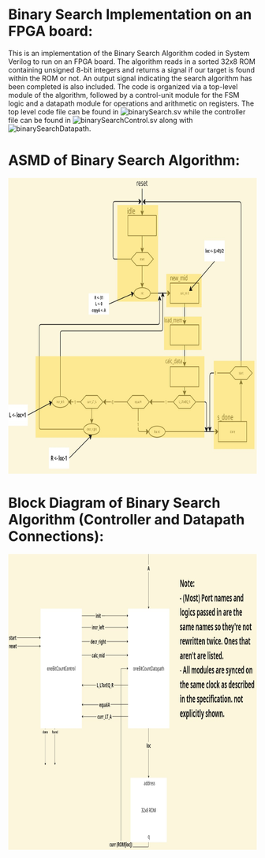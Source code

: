 # Binary Search Implementation on an FPGA board:
This is an implementation of the Binary Search Algorithm coded in System Verilog to run on an FPGA board. The algorithm reads in a sorted 32x8 ROM containing unsigned 8-bit integers and returns a signal if our target is found within the ROM or not. An output signal indicating the search algorithm has been completed is also included. The code is organized via a top-level module of the algorithm, followed by a control-unit module for the FSM logic and a datapath module for operations and arithmetic on registers. The top level code file can be found in ![binarySearch.sv](binarySearch.sv) while the controller file can be found in ![binarySearchControl.sv](binarySearchControl.sv) along with ![binarySearchDatapath](binarySearchDatapath).

# ASMD of Binary Search Algorithm:
<img src="binarySearchASMD.jpg" alt="Sample Image" width="700" height="600">


# Block Diagram of Binary Search Algorithm (Controller and Datapath Connections):
<img src="BinarySearchBlockDiagram.jpg" alt="Sample Image" width="700" height="600">
